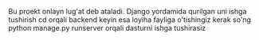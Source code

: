 Bu proekt onlayn lug'at deb ataladi. 
Django yordamida qurilgan uni ishga tushirish cd orqali backend keyin esa loyiha fayliga o'tishingiz kerak so'ng python manage.py runserver orqali dasturni ishga tushirasiz

